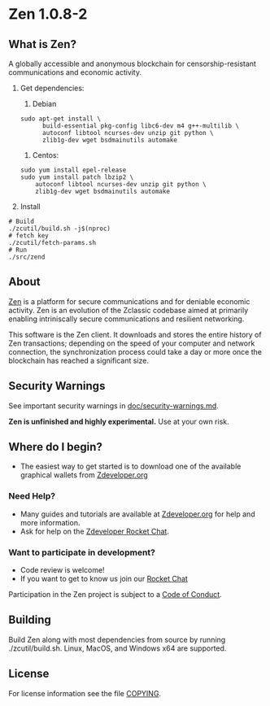 Zen 1.0.8-2
==============

What is Zen?
----------------
A globally accessible and anonymous blockchain for censorship-resistant communications and economic activity.

1. Get dependencies:
    1. Debian
    ```{r, engine='bash'}
    sudo apt-get install \
          build-essential pkg-config libc6-dev m4 g++-multilib \
          autoconf libtool ncurses-dev unzip git python \
          zlib1g-dev wget bsdmainutils automake
    ```
    1. Centos:
    ```{r, engine='bash')
    sudo yum install epel-release
    sudo yum install patch lbzip2 \
        autoconf libtool ncurses-dev unzip git python \
        zlib1g-dev wget bsdmainutils automake
    ```   

1. Install
```{r, engine='bash'}
# Build
./zcutil/build.sh -j$(nproc)
# fetch key
./zcutil/fetch-params.sh
# Run
./src/zend
```


About
--------------

[Zen](https://zencash.io/) is a platform for secure communications and for deniable economic activity.
Zen is an evolution of the Zclassic codebase aimed at primarily enabling intriniscally secure communications and 
resilient networking. 

This software is the Zen client. It downloads and stores the entire history
of Zen transactions; depending on the speed of your computer and network
connection, the synchronization process could take a day or more once the
blockchain has reached a significant size.

Security Warnings
-----------------

See important security warnings in
[doc/security-warnings.md](doc/security-warnings.md).

**Zen is unfinished and highly experimental.** Use at your own risk.

Where do I begin?
-----------------
* The easiest way to get started is to download one of the available graphical wallets from [Zdeveloper.org](https://zdeveloper.org)

### Need Help?

* Many guides and tutorials are available at [Zdeveloper.org](https://zdeveloper.org)
  for help and more information.
* Ask for help on the [Zdeveloper Rocket Chat](https://rocketchat.zdeveloper.org).

### Want to participate in development?

* Code review is welcome!
* If you want to get to know us join our [Rocket Chat](https://rocketchat.zdeveloper.org)


Participation in the Zen project is subject to a
[Code of Conduct](code_of_conduct.md).

Building
--------

Build Zen along with most dependencies from source by running
./zcutil/build.sh. Linux, MacOS, and Windows x64 are supported.

License
-------

For license information see the file [COPYING](COPYING).
